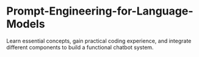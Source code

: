 # Prompt-Engineering-for-Language-Models
Learn essential concepts, gain practical coding experience, and integrate different components to build a functional chatbot system.
